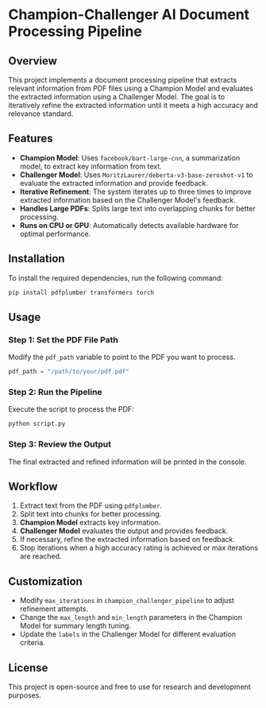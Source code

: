 
# Champion-Challenger AI Document Processing Pipeline

## Overview
This project implements a document processing pipeline that extracts relevant information from PDF files using a Champion Model and evaluates the extracted information using a Challenger Model. The goal is to iteratively refine the extracted information until it meets a high accuracy and relevance standard.

## Features
- **Champion Model**: Uses `facebook/bart-large-cnn`, a summarization model, to extract key information from text.
- **Challenger Model**: Uses `MoritzLaurer/deberta-v3-base-zeroshot-v1` to evaluate the extracted information and provide feedback.
- **Iterative Refinement**: The system iterates up to three times to improve extracted information based on the Challenger Model's feedback.
- **Handles Large PDFs**: Splits large text into overlapping chunks for better processing.
- **Runs on CPU or GPU**: Automatically detects available hardware for optimal performance.

## Installation
To install the required dependencies, run the following command:
```sh
pip install pdfplumber transformers torch
```

## Usage
### Step 1: Set the PDF File Path
Modify the `pdf_path` variable to point to the PDF you want to process.
```python
pdf_path = "/path/to/your/pdf.pdf"
```

### Step 2: Run the Pipeline
Execute the script to process the PDF:
```sh
python script.py
```

### Step 3: Review the Output
The final extracted and refined information will be printed in the console.

## Workflow
1. Extract text from the PDF using `pdfplumber`.
2. Split text into chunks for better processing.
3. **Champion Model** extracts key information.
4. **Challenger Model** evaluates the output and provides feedback.
5. If necessary, refine the extracted information based on feedback.
6. Stop iterations when a high accuracy rating is achieved or max iterations are reached.

## Customization
- Modify `max_iterations` in `champion_challenger_pipeline` to adjust refinement attempts.
- Change the `max_length` and `min_length` parameters in the Champion Model for summary length tuning.
- Update the `labels` in the Challenger Model for different evaluation criteria.

## License
This project is open-source and free to use for research and development purposes.
